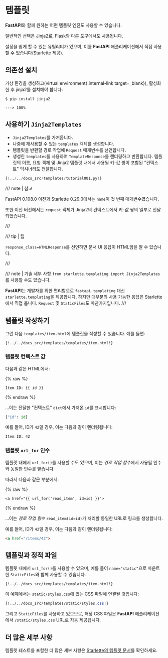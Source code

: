 # 템플릿

**FastAPI**와 함께 원하는 어떤 템플릿 엔진도 사용할 수 있습니다.

일반적인 선택은 Jinja2로, Flask와 다른 도구에서도 사용됩니다.

설정을 쉽게 할 수 있는 유틸리티가 있으며, 이를 **FastAPI** 애플리케이션에서 직접 사용할 수 있습니다(Starlette 제공).

## 의존성 설치

가상 환경을 생성하고(virtual environment{.internal-link target=_blank}), 활성화한 후 jinja2를 설치해야 합니다:


<div class="termy">

```console
$ pip install jinja2

---> 100%
```

</div>

## 사용하기 `Jinja2Templates`

* `Jinja2Templates`를 가져옵니다.
* 나중에 재사용할 수 있는 `templates` 객체를 생성합니다.
* 템플릿을 반환할 경로 작업에 `Request` 매개변수를 선언합니다.
* 생성한 `templates`를 사용하여 `TemplateResponse`를 렌더링하고 반환합니다. 템플릿의 이름, 요청 객체 및 Jinja2 템플릿 내에서 사용될 키-값 쌍이 포함된 "컨텍스트" 딕셔너리도 전달합니다.


```Python hl_lines="4  11  15-18"
{!../../docs_src/templates/tutorial001.py!}
```

/// note | 참고

FastAPI 0.108.0 이전과 Starlette 0.29.0에서는 `name`이 첫 번째 매개변수였습니다.

또한 이전 버전에서는 `request` 객체가 Jinja2의 컨텍스트에서 키-값 쌍의 일부로 전달되었습니다.

///

/// tip | 팁

`response_class=HTMLResponse`를 선언하면 문서 UI 응답이 HTML임을 알 수 있습니다.

///

/// note | 기술 세부 사항
`from starlette.templating import Jinja2Templates`를 사용할 수도 있습니다.

**FastAPI**는 개발자를 위한 편리함으로 `fastapi.templating` 대신 `starlette.templating`을 제공합니다. 하지만 대부분의 사용 가능한 응답은 Starlette에서 직접 옵니다. `Request` 및 `StaticFiles`도 마찬가지입니다.
///

## 템플릿 작성하기

그런 다음 `templates/item.html`에 템플릿을 작성할 수 있습니다. 예를 들면:

```jinja hl_lines="7"
{!../../docs_src/templates/templates/item.html!}
```

### 템플릿 컨텍스트 값

다음과 같은 HTML에서:

{% raw %}

```jinja
Item ID: {{ id }}
```

{% endraw %}

...이는 전달한 "컨텍스트" `dict`에서 가져온 `id`를 표시합니다:

```Python
{"id": id}
```

예를 들어, ID가 `42`일 경우, 이는 다음과 같이 렌더링됩니다:

```html
Item ID: 42
```

### 템플릿 `url_for` 인수

템플릿 내에서 `url_for()`를 사용할 수도 있으며, 이는 *경로 작업 함수*에서 사용될 인수와 동일한 인수를 받습니다.

따라서 다음과 같은 부분에서:

{% raw %}

```jinja
<a href="{{ url_for('read_item', id=id) }}">
```

{% endraw %}

...이는 *경로 작업 함수* `read_item(id=id)`가 처리할 동일한 URL로 링크를 생성합니다.

예를 들어, ID가 `42`일 경우, 이는 다음과 같이 렌더링됩니다:
```html
<a href="/items/42">
```

## 템플릿과 정적 파일

템플릿 내에서 `url_for()`를 사용할 수 있으며, 예를 들어 `name="static"`으로 마운트한 `StaticFiles`와 함께 사용할 수 있습니다.

```jinja hl_lines="4"
{!../../docs_src/templates/templates/item.html!}
```

이 예제에서는 `static/styles.css`에 있는 CSS 파일에 연결될 것입니다:

```CSS hl_lines="4"
{!../../docs_src/templates/static/styles.css!}
```

그리고 `StaticFiles`를 사용하고 있으므로, 해당 CSS 파일은 **FastAPI** 애플리케이션에서 `/static/styles.css` URL로 자동 제공됩니다.

## 더 많은 세부 사항

템플릿 테스트를 포함한 더 많은 세부 사항은 <a href="https://www.starlette.io/templates/" class="external-link" target="_blank">Starlette의 템플릿 문서</a>를 확인하세요.
